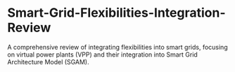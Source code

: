 # Smart-Grid-Flexibilities-Integration-Review
A comprehensive review of integrating flexibilities into smart grids, focusing on virtual power plants (VPP) and their integration into Smart Grid Architecture Model (SGAM).
